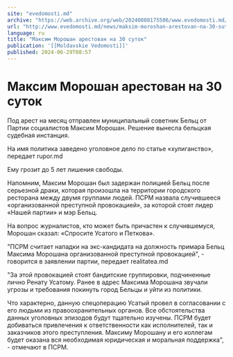 ```yaml
---
site: "evedomosti.md"
archive: "https://web.archive.org/web/20240808175506/www.evedomosti.md/news/maksim-moroshan-arestovan-na-30-sutok"
url: "http://www.evedomosti.md/news/maksim-moroshan-arestovan-na-30-sutok"
language: ru
title: "Максим Морошан арестован на 30 суток"
publication: '[[Moldavskie Vedomosti]]'
published: 2024-06-29T08:57
---
```


# Максим Морошан арестован на 30 суток

Под арест на месяц отправлен муниципальный советник Бельц от Партии социалистов Максим Морошан. Решение вынесла бельцкая судебная инстанция.

На имя политика заведено уголовное дело по статье «хулиганство», передает rupor.md

Ему грозит до 5 лет лишения свободы.

Напомним, Максим Морошан был задержан полицией Бельц после серьезной драки, которая произошла на территории городского ресторана между двумя группами людей. ПСРМ назвала случившееся «организованной преступной провокацией», за которой стоят лидер «Нашей партии» и мэр Бельц.

На вопрос журналистов, кто может быть причастен к случившемуся, Морошан сказал: «Спросите Усатого и Петкова».

"ПСРМ считает нападки на экс-кандидата на должность примара Бельц Максима Морошана организованной преступной провокацией", - говорится в заявлении партии, передает realitatea.md

"За этой провокацией стоят бандитские группировки, подчиненные лично Ренату Усатому. Ранее в адрес Максима Морошана звучали угрозы и требования покинуть город Бельцы и уйти из политики.

Что характерно, данную спецоперацию Усатый провел в согласовании с его людьми из правоохранительных органов. Все обстоятельства данных уголовных эпизодов будут тщательно изучены. ПСРМ будет добиваться привлечения к ответственности как исполнителей, так и заказчиков этого преступления. Максиму Морошану и его коллегам будет оказана вся необходимая юридическая и моральная поддержка", - отмечают в ПСРМ.